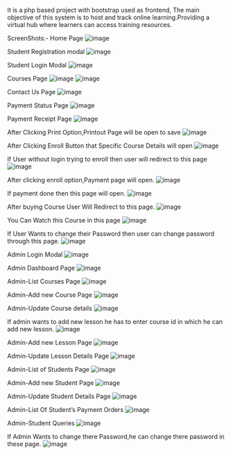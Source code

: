 It is a php based project with bootstrap used as frontend, The main objective of this
system is to host and track online learning.Providing a virtual hub where learners can access
training resources.

ScreenShots:-
Home Page
![image](https://user-images.githubusercontent.com/54452217/143267215-792f96e5-e604-468e-8b11-0afdc056a5f2.png)

Student Registration modal
![image](https://user-images.githubusercontent.com/54452217/143267560-2f8c621b-5ef5-4534-8399-4ce2377126cd.png)

Student Login Modal
![image](https://user-images.githubusercontent.com/54452217/143267611-79caca26-5eb9-4d9c-bb0c-9b367af5af81.png)

Courses Page
![image](https://user-images.githubusercontent.com/54452217/143267653-7e5bfc37-f20b-4488-bb2c-499c83ff991f.png)
![image](https://user-images.githubusercontent.com/54452217/143267689-fd6a212a-23f3-487e-955d-d07b53ac7811.png)

Contact Us Page
![image](https://user-images.githubusercontent.com/54452217/143267723-981020bf-9366-4878-afac-8f26f7c02a83.png)

Payment Status Page
![image](https://user-images.githubusercontent.com/54452217/143267744-3e91c49e-4b40-420e-8c0b-8b97e8f62290.png)

Payment Receipt Page
![image](https://user-images.githubusercontent.com/54452217/143267784-7d4bd824-61ca-411d-8f76-55c16fbf8f97.png)

After Clicking Print Option,Printout Page will be open to save
![image](https://user-images.githubusercontent.com/54452217/143267838-723c3152-f945-4d2c-8ccb-b5120811b97a.png)

After Clicking Enroll Button that Specific Course Details will open
![image](https://user-images.githubusercontent.com/54452217/143267877-f645cd80-36af-4ef5-bd44-95e3de483c0e.png)

If User  without login trying to enroll then user will redirect to this page
![image](https://user-images.githubusercontent.com/54452217/143267912-c2316207-2e28-4512-9e6e-b6b5b8b01d63.png)

After clicking enroll option,Payment page will open. 
![image](https://user-images.githubusercontent.com/54452217/143268241-5eaf8d9e-502d-49d3-8c93-5dc6b36d92fe.png)

If payment done then this page will open.
![image](https://user-images.githubusercontent.com/54452217/143268260-fc4ad7f5-8c09-4be4-9384-39cd36476ac2.png)

After buying Course User Will Redirect to this page.
![image](https://user-images.githubusercontent.com/54452217/143268312-24fcd915-ad0f-4f33-8520-505220d16aea.png)

You Can Watch this Course  in this page
![image](https://user-images.githubusercontent.com/54452217/143268343-ae2cd527-4967-4d57-8c90-ba1cda7829ce.png)

If User Wants to change their Password then user can change password through this page. 
![image](https://user-images.githubusercontent.com/54452217/143268380-524e1221-1373-4eb2-b0b3-d71e6a053519.png)

Admin Login Modal
![image](https://user-images.githubusercontent.com/54452217/143268408-69da4ceb-9537-4f60-8a8d-0c51c951b81c.png)

Admin Dashboard Page
![image](https://user-images.githubusercontent.com/54452217/143268465-02f70450-ca51-4edc-9689-e5269d4c716a.png)

Admin-List Courses Page
![image](https://user-images.githubusercontent.com/54452217/143268521-67cd8be6-e1fe-4bb6-8614-487bddb855fc.png)

Admin-Add new Course Page
![image](https://user-images.githubusercontent.com/54452217/143268566-4f539d79-9d48-4038-b992-333e440ae7f2.png)

Admin-Update Course details
![image](https://user-images.githubusercontent.com/54452217/143268597-bbdb96d8-dcbd-41d4-a40b-01563cce3245.png)

If admin wants to add new lesson he has to enter course id in which he can add new lesson. 
![image](https://user-images.githubusercontent.com/54452217/143268644-4eb04dd7-2fe4-4639-b915-d089a7c0121f.png)

Admin-Add new Lesson Page
![image](https://user-images.githubusercontent.com/54452217/143268697-f063e9d3-76e0-478a-b1b3-7461963d0e60.png)

Admin-Update Lesson Details Page
![image](https://user-images.githubusercontent.com/54452217/143268754-f36ea978-39cb-4937-8d6c-6133b1ce6b22.png)

Admin-List of Students Page
![image](https://user-images.githubusercontent.com/54452217/143268799-33cd7eba-d7a9-437e-a852-b7a8490042e6.png)

Admin-Add new Student Page
![image](https://user-images.githubusercontent.com/54452217/143268837-a33ea5a4-1035-403f-b361-e4b8cb461bc8.png)

Admin-Update Student Details Page
![image](https://user-images.githubusercontent.com/54452217/143268880-9417f0ed-b5a3-4f9a-9a4a-af8307fb7030.png)

Admin-List Of Student’s Payment Orders
![image](https://user-images.githubusercontent.com/54452217/143268922-b80ece42-2015-4349-87a1-60aefda5576f.png)

Admin-Student Queries
![image](https://user-images.githubusercontent.com/54452217/143268960-55c64053-408e-4d9a-b5a4-5c6758a58e95.png)

If Admin Wants to change there Password,he can change there password in these page. 
![image](https://user-images.githubusercontent.com/54452217/143268992-75b9f237-2947-4607-a169-41679db082d3.png)


